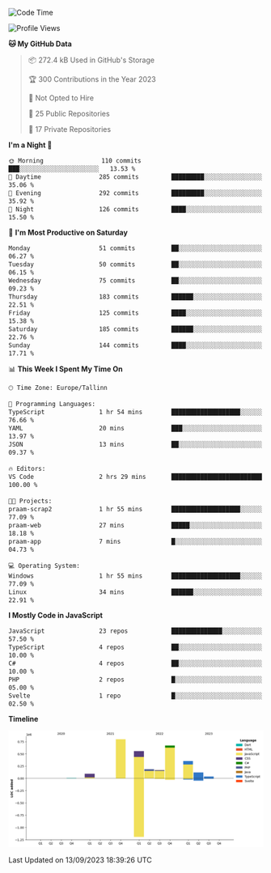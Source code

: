 <!--START_SECTION:waka-->
![Code Time](http://img.shields.io/badge/Code%20Time-390%20hrs%2025%20mins-blue)

![Profile Views](http://img.shields.io/badge/Profile%20Views-0-blue)

**🐱 My GitHub Data** 

> 📦 272.4 kB Used in GitHub's Storage 
 > 
> 🏆 300 Contributions in the Year 2023
 > 
> 🚫 Not Opted to Hire
 > 
> 📜 25 Public Repositories 
 > 
> 🔑 17 Private Repositories 
 > 
**I'm a Night 🦉** 

```text
🌞 Morning                110 commits         ███░░░░░░░░░░░░░░░░░░░░░░   13.53 % 
🌆 Daytime                285 commits         █████████░░░░░░░░░░░░░░░░   35.06 % 
🌃 Evening                292 commits         █████████░░░░░░░░░░░░░░░░   35.92 % 
🌙 Night                  126 commits         ████░░░░░░░░░░░░░░░░░░░░░   15.50 % 
```
📅 **I'm Most Productive on Saturday** 

```text
Monday                   51 commits          ██░░░░░░░░░░░░░░░░░░░░░░░   06.27 % 
Tuesday                  50 commits          ██░░░░░░░░░░░░░░░░░░░░░░░   06.15 % 
Wednesday                75 commits          ██░░░░░░░░░░░░░░░░░░░░░░░   09.23 % 
Thursday                 183 commits         ██████░░░░░░░░░░░░░░░░░░░   22.51 % 
Friday                   125 commits         ████░░░░░░░░░░░░░░░░░░░░░   15.38 % 
Saturday                 185 commits         ██████░░░░░░░░░░░░░░░░░░░   22.76 % 
Sunday                   144 commits         ████░░░░░░░░░░░░░░░░░░░░░   17.71 % 
```


📊 **This Week I Spent My Time On** 

```text
🕑︎ Time Zone: Europe/Tallinn

💬 Programming Languages: 
TypeScript               1 hr 54 mins        ███████████████████░░░░░░   76.66 % 
YAML                     20 mins             ███░░░░░░░░░░░░░░░░░░░░░░   13.97 % 
JSON                     13 mins             ██░░░░░░░░░░░░░░░░░░░░░░░   09.37 % 

🔥 Editors: 
VS Code                  2 hrs 29 mins       █████████████████████████   100.00 % 

🐱‍💻 Projects: 
praam-scrap2             1 hr 55 mins        ███████████████████░░░░░░   77.09 % 
praam-web                27 mins             █████░░░░░░░░░░░░░░░░░░░░   18.18 % 
praam-app                7 mins              █░░░░░░░░░░░░░░░░░░░░░░░░   04.73 % 

💻 Operating System: 
Windows                  1 hr 55 mins        ███████████████████░░░░░░   77.09 % 
Linux                    34 mins             ██████░░░░░░░░░░░░░░░░░░░   22.91 % 
```

**I Mostly Code in JavaScript** 

```text
JavaScript               23 repos            ██████████████░░░░░░░░░░░   57.50 % 
TypeScript               4 repos             ██░░░░░░░░░░░░░░░░░░░░░░░   10.00 % 
C#                       4 repos             ██░░░░░░░░░░░░░░░░░░░░░░░   10.00 % 
PHP                      2 repos             █░░░░░░░░░░░░░░░░░░░░░░░░   05.00 % 
Svelte                   1 repo              █░░░░░░░░░░░░░░░░░░░░░░░░   02.50 % 
```



**Timeline**

![Lines of Code chart](https://raw.githubusercontent.com/Piilu/Piilu/main/assets/bar_graph.png)


 Last Updated on 13/09/2023 18:39:26 UTC
<!--END_SECTION:waka-->
